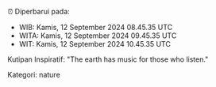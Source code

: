 ⏰ Diperbarui pada:
- WIB: Kamis, 12 September 2024 08.45.35 UTC
- WITA: Kamis, 12 September 2024 09.45.35 UTC
- WIT: Kamis, 12 September 2024 10.45.35 UTC

Kutipan Inspiratif:
"The earth has music for those who listen."


Kategori: nature

